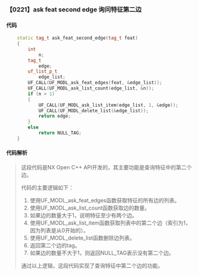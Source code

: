 ### 【0221】ask feat second edge 询问特征第二边

#### 代码

```cpp
    static tag_t ask_feat_second_edge(tag_t feat)  
    {  
        int  
            n;  
        tag_t  
            edge;  
        uf_list_p_t  
            edge_list;  
        UF_CALL(UF_MODL_ask_feat_edges(feat, &edge_list));  
        UF_CALL(UF_MODL_ask_list_count(edge_list, &n));  
        if (n > 1)  
        {  
            UF_CALL(UF_MODL_ask_list_item(edge_list, 1, &edge));  
            UF_CALL(UF_MODL_delete_list(&edge_list));  
            return edge;  
        }  
        else  
            return NULL_TAG;  
    }

```

#### 代码解析

> 这段代码是NX Open C++ API开发的，其主要功能是查询特征中的第二个边。
>
> 代码的主要逻辑如下：
>
> 1. 使用UF_MODL_ask_feat_edges函数获取特征的所有边的列表。
> 2. 使用UF_MODL_ask_list_count函数获取边的数量。
> 3. 如果边的数量大于1，说明特征至少有两个边。
> 4. 使用UF_MODL_ask_list_item函数获取列表中的第二个边（索引为1，因为列表是从0开始的）。
> 5. 使用UF_MODL_delete_list函数删除边列表。
> 6. 返回第二个边的tag。
> 7. 如果边的数量不大于1，则返回NULL_TAG表示没有第二个边。
>
> 通过以上逻辑，这段代码实现了查询特征中第二个边的功能。
>
